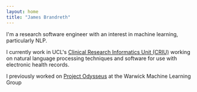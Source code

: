 ```yaml
---
layout: home
title: "James Brandreth"
---
```


I'm a research software engineer with an interest in machine learning, particularly NLP.

I currently work in UCL's [Clinical Research Informatics Unit (CRIU)](https://www.uclhospitals.brc.nihr.ac.uk/clinical-research-informatics-unit) working on natural language processing techniques and software for use with electronic health records.

I previously worked on [Project Odysseus](https://www.turing.ac.uk/research/research-projects/project-odysseus-understanding-london-busyness-and-exiting-lockdown) at the Warwick Machine Learning Group
